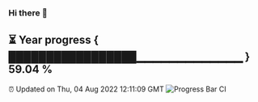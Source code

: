 ### Hi there 👋
⏳ Year progress { █████████████████▁▁▁▁▁▁▁▁▁▁▁▁▁ } 59.04 %
---
⏰ Updated on Thu, 04 Aug 2022 12:11:09 GMT
![Progress Bar CI](https://github.com/Moyi321/Moyi321/workflows/Progress%20Bar%20CI/badge.svg)
